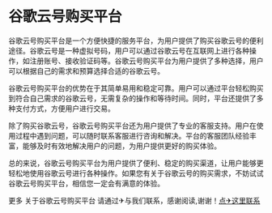 # 谷歌云号购买平台

谷歌云号购买平台是一个方便快捷的服务平台，为用户提供了购买谷歌云号的便利途径。谷歌云号是一种虚拟号码，用户可以通过谷歌云号在互联网上进行各种操作，如注册账号、接收验证码等。谷歌云号购买平台为用户提供了多种选择，用户可以根据自己的需求和预算选择合适的谷歌云号。

谷歌云号购买平台的优势在于其简单易用和稳定可靠。用户可以通过平台轻松购买到符合自己需求的谷歌云号，无需复杂的操作和等待时间。同时，平台还提供了多种支付方式，方便用户进行交易。

除了购买谷歌云号，谷歌云号购买平台还为用户提供了专业的客服支持。用户在使用过程中遇到问题，可以随时联系客服进行咨询和解决。平台的客服团队经验丰富，能够及时有效地解决用户的问题，为用户提供更好的购买体验。

总的来说，谷歌云号购买平台为用户提供了便利、稳定的购买渠道，让用户能够更轻松地使用谷歌云号进行各种操作。如果您有关于谷歌云号的购买需求，不妨试试谷歌云号购买平台，相信您一定会有满意的体验。

更多 关于谷歌云号购买平台 请通过✈与我们联系，感谢阅读,谢谢！[点✈这里联系](https://abc.k02.cc)